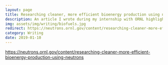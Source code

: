 ```yaml
---
layout: page
title: Researching cleaner, more efficient bioenergy production using neutrons
description: An article I wrote during my internship with ORNL highlighting the use of neutron scattering in analyzing how different biofuels pyrolyze.
img: assets/img/writing/biofuels.jpg
redirect: https://neutrons.ornl.gov/content/researching-cleaner-more-efficient-bioenergy-production-using-neutrons
category: Writing
date: 2019-01-10
---
```


https://neutrons.ornl.gov/content/researching-cleaner-more-efficient-bioenergy-production-using-neutrons
